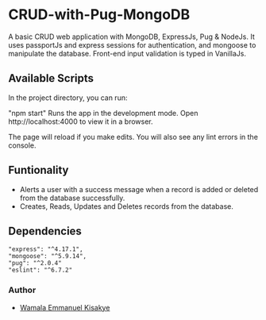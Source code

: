 # CRUD-with-Pug-MongoDB
A basic CRUD web application with MongoDB, ExpressJs, Pug &amp; NodeJs.
It uses passportJs and express sessions for authentication, and mongoose to manipulate the database.
Front-end input validation is typed in VanillaJs.

## Available Scripts
In the project directory, you can run:

"npm start"
Runs the app in the development mode.
Open http://localhost:4000 to view it in a browser.

The page will reload if you make edits.
You will also see any lint errors in the console.

## Funtionality
- Alerts a user with a success message when a record is added or deleted from the database successfully.
- Creates, Reads, Updates and Deletes records from the database.

## Dependencies
    "express": "^4.17.1",
    "mongoose": "^5.9.14",
    "pug": "^2.0.4"
    "eslint": "^6.7.2"

### Author
- [Wamala Emmanuel Kisakye]()
